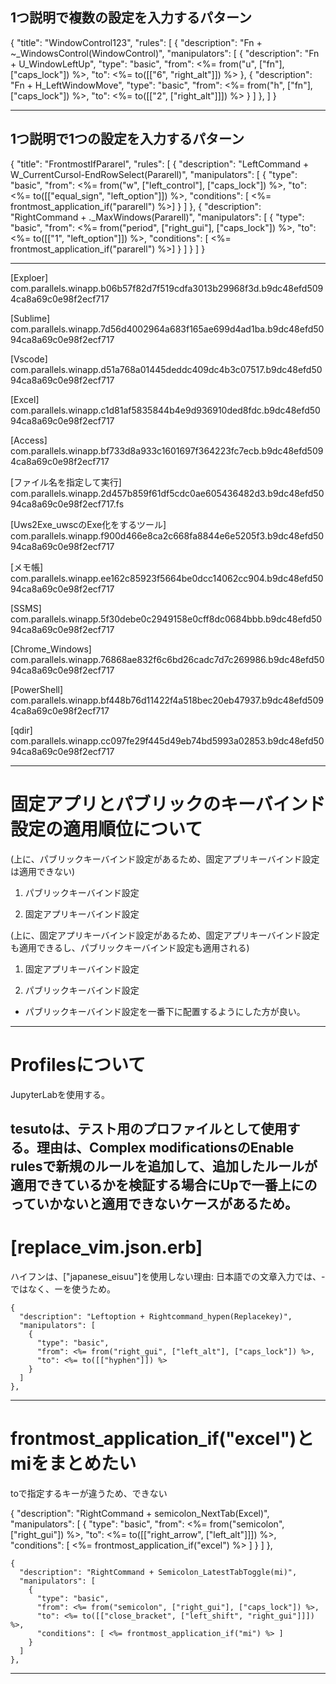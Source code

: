 ## 1つ説明で複数の設定を入力するパターン
{
  "title": "WindowControl123",
  "rules": [
              {
                "description": "Fn + ~_WindowsControl(WindowControl)",
                "manipulators": [
                  {
                    "description": "Fn + U_WindowLeftUp",
                    "type": "basic",
                    "from": <%= from("u", ["fn"], ["caps_lock"]) %>,
                    "to": <%= to([["6", "right_alt"]]) %>
                  },
                  {
                    "description": "Fn + H_LeftWindowMove",
                    "type": "basic",
                    "from": <%= from("h", ["fn"], ["caps_lock"]) %>,
                    "to": <%= to([["2", ["right_alt"]]]) %>
                  }
              ]
              },
          ]
}

---------------------
## 1つ説明で1つの設定を入力するパターン

{
    "title": "FrontmostIfPararel",
    "rules": [
      {
        "description": "LeftCommand + W_CurrentCursol-EndRowSelect(Pararell)",
        "manipulators": [
          {
            "type": "basic",
            "from": <%= from("w", ["left_control"], ["caps_lock"]) %>,
            "to": <%= to([["equal_sign", "left_option"]]) %>,
            "conditions": [ <%= frontmost_application_if("pararell") %>]
          }
        ]
      },
      {
        "description": "RightCommand + ._MaxWindows(Pararell)",
        "manipulators": [
          {
            "type": "basic",
            "from": <%= from("period", ["right_gui"], ["caps_lock"]) %>,
            "to": <%= to([["1", "left_option"]]) %>,
            "conditions": [ <%= frontmost_application_if("pararell") %>]
          }
        ]
      }
    ]
}

---------------------
[Exploer]
com.parallels.winapp.b06b57f82d7f519cdfa3013b29968f3d.b9dc48efd5094ca8a69c0e98f2ecf717

[Sublime]
com.parallels.winapp.7d56d4002964a683f165ae699d4ad1ba.b9dc48efd5094ca8a69c0e98f2ecf717

[Vscode]
com.parallels.winapp.d51a768a01445deddc409dc4b3c07517.b9dc48efd5094ca8a69c0e98f2ecf717

[Excel]
com.parallels.winapp.c1d81af5835844b4e9d936910ded8fdc.b9dc48efd5094ca8a69c0e98f2ecf717

[Access]
com.parallels.winapp.bf733d8a933c1601697f364223fc7ecb.b9dc48efd5094ca8a69c0e98f2ecf717

[ファイル名を指定して実行]
com.parallels.winapp.2d457b859f61df5cdc0ae605436482d3.b9dc48efd5094ca8a69c0e98f2ecf717.fs

[Uws2Exe_uwscのExe化をするツール]
com.parallels.winapp.f900d466e8ca2c668fa8844e6e5205f3.b9dc48efd5094ca8a69c0e98f2ecf717

[メモ帳]
com.parallels.winapp.ee162c85923f5664be0dcc14062cc904.b9dc48efd5094ca8a69c0e98f2ecf717

[SSMS]
com.parallels.winapp.5f30debe0c2949158e0cff8dc0684bbb.b9dc48efd5094ca8a69c0e98f2ecf717

[Chrome_Windows]
com.parallels.winapp.76868ae832f6c6bd26cadc7d7c269986.b9dc48efd5094ca8a69c0e98f2ecf717

[PowerShell]
com.parallels.winapp.bf448b76d11422f4a518bec20eb47937.b9dc48efd5094ca8a69c0e98f2ecf717

[qdir]
com.parallels.winapp.cc097fe29f445d49eb74bd5993a02853.b9dc48efd5094ca8a69c0e98f2ecf717

---------------------
# 固定アプリとパブリックのキーバインド設定の適用順位について

(上に、パブリックキーバインド設定があるため、固定アプリキーバインド設定は適用できない)
1. パブリックキーバインド設定

2. 固定アプリキーバインド設定


(上に、固定アプリキーバインド設定があるため、固定アプリキーバインド設定も適用できるし、パブリックキーバインド設定も適用される)

1. 固定アプリキーバインド設定

2. パブリックキーバインド設定


* パブリックキーバインド設定を一番下に配置するようにした方が良い。

---------------------
# Profilesについて

JupyterLabを使用する。

tesutoは、テスト用のプロファイルとして使用する。理由は、Complex modificationsのEnable rulesで新規のルールを追加して、追加したルールが適用できているかを検証する場合にUpで一番上にのっていかないと適用できないケースがあるため。
---------------------
# [replace_vim.json.erb]

ハイフンは、["japanese_eisuu"]を使用しない理由: 日本語での文章入力では、-ではなく、ーを使うため。

    {
      "description": "Leftoption + Rightcommand_hypen(Replacekey)",
      "manipulators": [
        {
          "type": "basic",
          "from": <%= from("right_gui", ["left_alt"], ["caps_lock"]) %>,
          "to": <%= to([["hyphen"]]) %>
        }
      ]
    },
---------------------
# frontmost_application_if("excel")とmiをまとめたい

toで指定するキーが違うため、できない

{
      "description": "RightCommand + semicolon_NextTab(Excel)",
      "manipulators": [
        {
          "type": "basic",
          "from": <%= from("semicolon", ["right_gui"]) %>,
          "to": <%= to([["right_arrow", ["left_alt"]]]) %>,
          "conditions": [ <%= frontmost_application_if("excel") %> ]
        }
      ]
    },

    {
      "description": "RightCommand + Semicolon_LatestTabToggle(mi)",
      "manipulators": [
        {
          "type": "basic",
          "from": <%= from("semicolon", ["right_gui"], ["caps_lock"]) %>,
          "to": <%= to([["close_bracket", ["left_shift", "right_gui"]]]) %>,
          "conditions": [ <%= frontmost_application_if("mi") %> ]
        }
      ]
    },

---------------------